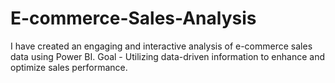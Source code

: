 # E-commerce-Sales-Analysis
I have created an engaging and interactive analysis of e-commerce sales data using Power BI.  Goal - Utilizing data-driven information to enhance and optimize sales performance.
